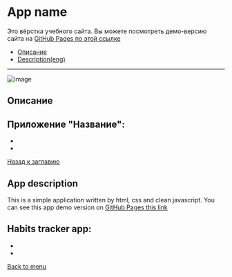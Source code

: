 # <a name='nav'>App name</a>

Это вёрстка учебного сайта. Вы можете посмотреть демо-версию сайта на [GitHub Pages по этой ссылке](https://voverg.github.io/layout-projects/here 'Посмотреть демо-версию')

- [Описание](#description)
- [Description(eng)](#description_eng)

---

![image](../main/img/name.png)

## <a name='description'>Описание</a>
Приложение "Название":
-
-
-

[Назад к заглавию](#nav)

## <a name='description_eng'>App description</a>
This is a simple application written by html, css and clean javascript. You can see this app demo version on [GitHub Pages this link](https://voverg.github.io/layout-projects/here 'Look at demo')

Habits tracker app:
-
-
-

[Back to menu](#nav)
